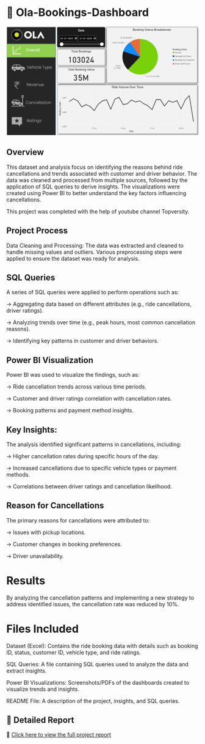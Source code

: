 # 🚖 Ola-Bookings-Dashboard  
![Ola Dashboard](https://raw.githubusercontent.com/Ayushpolishwala49/Data-Analytics-Project/main/Ola.png)
## Overview
This dataset and analysis focus on identifying the reasons behind ride cancellations and trends associated with customer and driver behavior. The data was cleaned and processed from multiple sources, followed by the application of SQL queries to derive insights. The visualizations were created using Power BI to better understand the key factors influencing cancellations.  

This project was completed with the help of youtube channel Topversity.  

## Project Process
Data Cleaning and Processing:
The data was extracted and cleaned to handle missing values and outliers. Various preprocessing steps were applied to ensure the dataset was ready for analysis.

## SQL Queries
A series of SQL queries were applied to perform operations such as:

-> Aggregating data based on different attributes (e.g., ride cancellations, driver ratings).

-> Analyzing trends over time (e.g., peak hours, most common cancellation reasons).

-> Identifying key patterns in customer and driver behaviors.

## Power BI Visualization
Power BI was used to visualize the findings, such as:

-> Ride cancellation trends across various time periods.

-> Customer and driver ratings correlation with cancellation rates.

-> Booking patterns and payment method insights.

## Key Insights:
The analysis identified significant patterns in cancellations, including:

-> Higher cancellation rates during specific hours of the day.

-> Increased cancellations due to specific vehicle types or payment methods.

-> Correlations between driver ratings and cancellation likelihood.

## Reason for Cancellations
The primary reasons for cancellations were attributed to:

-> Issues with pickup locations.

-> Customer changes in booking preferences.

-> Driver unavailability.

# Results
By analyzing the cancellation patterns and implementing a new strategy to address identified issues, the cancellation rate was reduced by 10%.

# Files Included
Dataset (Excel): Contains the ride booking data with details such as booking ID, status, customer ID, vehicle type, and ride ratings.

SQL Queries: A file containing SQL queries used to analyze the data and extract insights.

Power BI Visualizations: Screenshots/PDFs of the dashboards created to visualize trends and insights.

README File: A description of the project, insights, and SQL queries.

## 📂 Detailed Report  
🔗 [Click here to view the full project report](https://github.com/Ayushpolishwala49/Data-Analytics-Project/blob/main/OLA.pdf)
